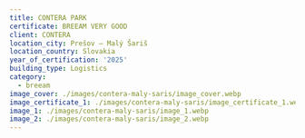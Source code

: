 ```yaml
---
title: CONTERA PARK
certificate: BREEAM VERY GOOD
client: CONTERA
location_city: Prešov – Malý Šariš
location_country: Slovakia
year_of_certification: '2025'
building_type: Logistics
category:
  - breeam
image_cover: ./images/contera-maly-saris/image_cover.webp
image_certificate_1: ./images/contera-maly-saris/image_certificate_1.webp
image_1: ./images/contera-maly-saris/image_1.webp
image_2: ./images/contera-maly-saris/image_2.webp
---
```


